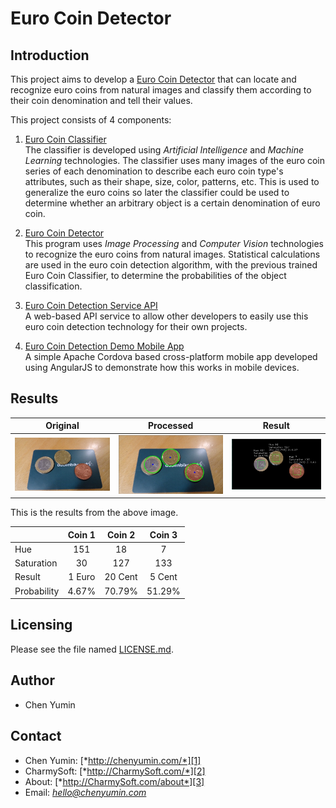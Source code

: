 **Euro Coin Detector**
========================


Introduction
------------------------
This project aims to develop a [Euro Coin Detector][4] that can locate and recognize euro coins from natural images and classify them according to their coin denomination and tell their values. 

This project consists of 4 components:  

1) [Euro Coin Classifier](https://github.com/chen-yumin/euro-coin-classifier)  
    The classifier is developed using *Artificial Intelligence* and *Machine Learning* technologies. The classifier uses many images of the euro coin series of each denomination to describe each euro coin type's attributes, such as their shape, size, color, patterns, etc. This is used to generalize the euro coins so later the classifier could be used to determine whether an arbitrary object is a certain denomination of euro coin.  
    
2) [Euro Coin Detector](https://github.com/chen-yumin/euro-coin-detector)  
    This program uses *Image Processing* and *Computer Vision* technologies to recognize the euro coins from natural images. Statistical calculations are used in the euro coin detection algorithm, with the previous trained Euro Coin Classifier, to determine the probabilities of the object classification.  
    
3) [Euro Coin Detection Service API](https://github.com/chen-yumin/euro-coin-detector-server)  
    A web-based API service to allow other developers to easily use this euro coin detection technology for their own projects.  
    
4) [Euro Coin Detection Demo Mobile App](https://github.com/chen-yumin/euro-coin-detector-client)  
	A simple Apache Cordova based cross-platform mobile app developed using AngularJS to demonstrate how this works in mobile devices.  


Results
------------------------
| Original | Processed | Result |
| :---: | :---: | :---: |
| ![Original](demo/original.jpg) | ![Processed](demo/reconstructed-image.jpg) | ![Result](demo/segmented-results.jpg) |

This is the results from the above image.  

|             | Coin 1 | Coin 2   | Coin 3 |
| :---------- | :----: | :------: | :----: |
| Hue         | 151    |  18      | 7      |
| Saturation  | 30     |  127     | 133    |
| Result      | 1 Euro |  20 Cent | 5 Cent |
| Probability | 4.67%  |  70.79%  | 51.29% |


Licensing
------------------------
Please see the file named [LICENSE.md](LICENSE.md).


Author
------------------------
* Chen Yumin  


Contact
------------------------
* Chen Yumin: [*http://chenyumin.com/*][1]
* CharmySoft: [*http://CharmySoft.com/*][2]  
* About: [*http://CharmySoft.com/about*][3]  
* Email: [*hello@chenyumin.com*](mailto:hello@chenyumin.com)  

[1]: http://chenyumin.com/ "Chen Yumin"
[2]: http://www.CharmySoft.com/ "CharmySoft"
[3]: http://www.CharmySoft.com/about "About CharmySoft"
[4]: http://www.CharmySoft.com/app/euro-coin-detector "Euro Coin Detector"